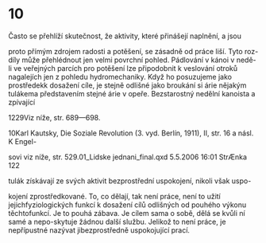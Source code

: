 # 10

Často se přehlíží skutečnost, že aktivity, které přinášejí naplnění, a jsou

proto přímým zdrojem radosti a potěšení, se zásadně od práce liší. Tyto roz-díly může přehlédnout jen velmi povrchní pohled. Pádlování v kánoi v nedě-li ve veřejných parcích pro potěšení lze připodobnit k veslování otroků nagalejích jen z pohledu hydromechaniky. Když ho posuzujeme jako prostředekk dosažení cíle, je stejně odlišné jako broukání si árie nějakým tulákema představením stejné árie v opeře. Bezstarostný nedělní kanoista a zpívající

1229Viz níže, str. 689—698.

10Karl Kautsky, Die Soziale Revolution (3. vyd. Berlín, 1911), II, str. 16 a násl. K Engel-

sovi viz níže, str. 529.01_Lidske jednani_final.qxd 5.5.2006 16:01 StrÆnka 122

tulák získávají ze svých aktivit bezprostřední uspokojení, nikoli však uspo-

kojení zprostředkované. To, co dělají, tak není práce, není to užití jejichfyziologických funkcí k dosažení cílů odlišných od pouhého výkonu těchtofunkcí. Je to pouhá zábava. Je cílem sama o sobě, dělá se kvůli ní samé a nepo-skytuje žádnou další službu. Jelikož to není práce, je nepřípustné nazývat jibezprostředně uspokojující prací.

